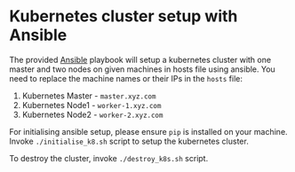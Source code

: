 # Kubernetes cluster setup with Ansible
The provided [Ansible](https://www.ansible.com/) playbook will setup a kubernetes cluster with one master and two nodes on given machines in hosts file using ansible.
You need to replace the machine names or their IPs in the `hosts` file:
1. Kubernetes Master - `master.xyz.com` 
2. Kubernetes Node1 - `worker-1.xyz.com` 
3. Kubernetes Node2 - `worker-2.xyz.com` 

For initialising ansible setup, please ensure `pip` is installed on your machine.
Invoke `./initialise_k8.sh` script to setup the kubernetes cluster.

To destroy the cluster, invoke `./destroy_k8s.sh` script.

